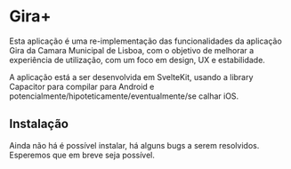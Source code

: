 # Gira+
Esta aplicação é uma re-implementação das funcionalidades da aplicação Gira da Camara Municipal de Lisboa, com o objetivo de melhorar a experiência de utilização, com um foco em design, UX e estabilidade.

A aplicação está a ser desenvolvida em SvelteKit, usando a library Capacitor para compilar para Android e potencialmente/hipoteticamente/eventualmente/se calhar iOS.

## Instalação
Ainda não há é possível instalar, há alguns bugs a serem resolvidos. Esperemos que em breve seja possível.